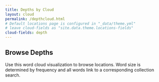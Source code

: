 ```yaml
---
title: Depths by Cloud
layout: cloud
permalink: /depthcloud.html
# Default locations page is configured in "_data/theme.yml"
# leave cloud-fields as "site.data.theme.locations-fields"
cloud-fields: depth
---
```


## Browse Depths

Use this word cloud visualization to browse locations.
Word size is determined by frequency and all words link to a corresponding collection search.
